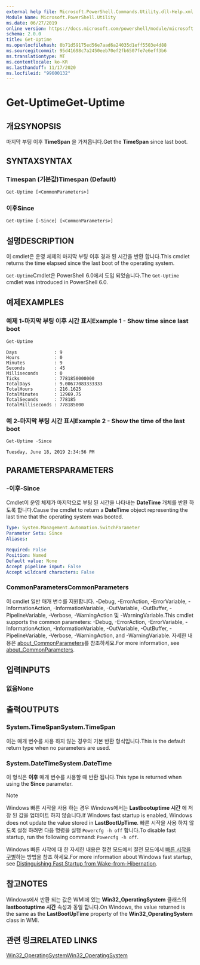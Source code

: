 ```yaml
---
external help file: Microsoft.PowerShell.Commands.Utility.dll-Help.xml
Module Name: Microsoft.PowerShell.Utility
ms.date: 06/27/2019
online version: https://docs.microsoft.com/powershell/module/microsoft.powershell.utility/get-uptime?view=powershell-7.2&WT.mc_id=ps-gethelp
schema: 2.0.0
title: Get-Uptime
ms.openlocfilehash: 0b71d59175ed56e7aad6a24035d1eff5503e4d88
ms.sourcegitcommit: 95d41698c7a2450eeb70ef2fb6507fe7e6eff3b6
ms.translationtype: MT
ms.contentlocale: ko-KR
ms.lasthandoff: 11/17/2020
ms.locfileid: "99600132"
---
```

# <span data-ttu-id="0dfd9-102">Get-Uptime</span><span class="sxs-lookup"><span data-stu-id="0dfd9-102">Get-Uptime</span></span>

## <span data-ttu-id="0dfd9-103">개요</span><span class="sxs-lookup"><span data-stu-id="0dfd9-103">SYNOPSIS</span></span>
<span data-ttu-id="0dfd9-104">마지막 부팅 이후 **TimeSpan** 을 가져옵니다.</span><span class="sxs-lookup"><span data-stu-id="0dfd9-104">Get the **TimeSpan** since last boot.</span></span>

## <span data-ttu-id="0dfd9-105">SYNTAX</span><span class="sxs-lookup"><span data-stu-id="0dfd9-105">SYNTAX</span></span>

### <span data-ttu-id="0dfd9-106">Timespan (기본값)</span><span class="sxs-lookup"><span data-stu-id="0dfd9-106">Timespan (Default)</span></span>

```
Get-Uptime [<CommonParameters>]
```

### <span data-ttu-id="0dfd9-107">이후</span><span class="sxs-lookup"><span data-stu-id="0dfd9-107">Since</span></span>

```
Get-Uptime [-Since] [<CommonParameters>]
```

## <span data-ttu-id="0dfd9-108">설명</span><span class="sxs-lookup"><span data-stu-id="0dfd9-108">DESCRIPTION</span></span>

<span data-ttu-id="0dfd9-109">이 cmdlet은 운영 체제의 마지막 부팅 이후 경과 된 시간을 반환 합니다.</span><span class="sxs-lookup"><span data-stu-id="0dfd9-109">This cmdlet returns the time elapsed since the last boot of the operating system.</span></span>

<span data-ttu-id="0dfd9-110">`Get-Uptime`Cmdlet은 PowerShell 6.0에서 도입 되었습니다.</span><span class="sxs-lookup"><span data-stu-id="0dfd9-110">The `Get-Uptime` cmdlet was introduced in PowerShell 6.0.</span></span>

## <span data-ttu-id="0dfd9-111">예제</span><span class="sxs-lookup"><span data-stu-id="0dfd9-111">EXAMPLES</span></span>

### <span data-ttu-id="0dfd9-112">예제 1-마지막 부팅 이후 시간 표시</span><span class="sxs-lookup"><span data-stu-id="0dfd9-112">Example 1 - Show time since last boot</span></span>

```powershell
Get-Uptime
```

```Output
Days              : 9
Hours             : 0
Minutes           : 9
Seconds           : 45
Milliseconds      : 0
Ticks             : 7781850000000
TotalDays         : 9.00677083333333
TotalHours        : 216.1625
TotalMinutes      : 12969.75
TotalSeconds      : 778185
TotalMilliseconds : 778185000
```

### <span data-ttu-id="0dfd9-113">예 2-마지막 부팅 시간 표시</span><span class="sxs-lookup"><span data-stu-id="0dfd9-113">Example 2 - Show the time of the last boot</span></span>

```powershell
Get-Uptime -Since
```

```Output
Tuesday, June 18, 2019 2:34:56 PM
```

## <span data-ttu-id="0dfd9-114">PARAMETERS</span><span class="sxs-lookup"><span data-stu-id="0dfd9-114">PARAMETERS</span></span>

### <span data-ttu-id="0dfd9-115">-이후</span><span class="sxs-lookup"><span data-stu-id="0dfd9-115">-Since</span></span>

<span data-ttu-id="0dfd9-116">Cmdlet이 운영 체제가 마지막으로 부팅 된 시간을 나타내는 **DateTime** 개체를 반환 하도록 합니다.</span><span class="sxs-lookup"><span data-stu-id="0dfd9-116">Cause the cmdlet to return a **DateTime** object representing the last time that the operating system was booted.</span></span>

```yaml
Type: System.Management.Automation.SwitchParameter
Parameter Sets: Since
Aliases:

Required: False
Position: Named
Default value: None
Accept pipeline input: False
Accept wildcard characters: False
```

### <span data-ttu-id="0dfd9-117">CommonParameters</span><span class="sxs-lookup"><span data-stu-id="0dfd9-117">CommonParameters</span></span>

<span data-ttu-id="0dfd9-118">이 cmdlet 일반 매개 변수를 지원합니다. -Debug, -ErrorAction, -ErrorVariable, -InformationAction, -InformationVariable, -OutVariable, -OutBuffer, -PipelineVariable, -Verbose, -WarningAction 및 -WarningVariable.</span><span class="sxs-lookup"><span data-stu-id="0dfd9-118">This cmdlet supports the common parameters: -Debug, -ErrorAction, -ErrorVariable, -InformationAction, -InformationVariable, -OutVariable, -OutBuffer, -PipelineVariable, -Verbose, -WarningAction, and -WarningVariable.</span></span> <span data-ttu-id="0dfd9-119">자세한 내용은 [about_CommonParameters](https://go.microsoft.com/fwlink/?LinkID=113216)를 참조하세요.</span><span class="sxs-lookup"><span data-stu-id="0dfd9-119">For more information, see [about_CommonParameters](https://go.microsoft.com/fwlink/?LinkID=113216).</span></span>

## <span data-ttu-id="0dfd9-120">입력</span><span class="sxs-lookup"><span data-stu-id="0dfd9-120">INPUTS</span></span>

### <span data-ttu-id="0dfd9-121">없음</span><span class="sxs-lookup"><span data-stu-id="0dfd9-121">None</span></span>

## <span data-ttu-id="0dfd9-122">출력</span><span class="sxs-lookup"><span data-stu-id="0dfd9-122">OUTPUTS</span></span>

### <span data-ttu-id="0dfd9-123">System.TimeSpan</span><span class="sxs-lookup"><span data-stu-id="0dfd9-123">System.TimeSpan</span></span>

<span data-ttu-id="0dfd9-124">이는 매개 변수를 사용 하지 않는 경우의 기본 반환 형식입니다.</span><span class="sxs-lookup"><span data-stu-id="0dfd9-124">This is the default return type when no parameters are used.</span></span>

### <span data-ttu-id="0dfd9-125">System.DateTime</span><span class="sxs-lookup"><span data-stu-id="0dfd9-125">System.DateTime</span></span>

<span data-ttu-id="0dfd9-126">이 형식은 **이후** 매개 변수를 사용할 때 반환 됩니다.</span><span class="sxs-lookup"><span data-stu-id="0dfd9-126">This type is returned when using the **Since** parameter.</span></span>

> [!NOTE]
> <span data-ttu-id="0dfd9-127">Windows 빠른 시작을 사용 하는 경우 Windows에서는 **Lastbootuptime 시간** 에 저장 된 값을 업데이트 하지 않습니다.</span><span class="sxs-lookup"><span data-stu-id="0dfd9-127">If Windows fast startup is enabled, Windows does not update the value stored in **LastBootUpTime**.</span></span> <span data-ttu-id="0dfd9-128">빠른 시작을 사용 하지 않도록 설정 하려면 다음 명령을 실행 `Powercfg -h off` 합니다.</span><span class="sxs-lookup"><span data-stu-id="0dfd9-128">To disable fast startup, run the following command: `Powercfg -h off`.</span></span>
>
> <span data-ttu-id="0dfd9-129">Windows 빠른 시작에 대 한 자세한 내용은 절전 모드에서 절전 모드에서 [빠른 시작을 구별](/windows-hardware/drivers/kernel/distinguishing-fast-startup-from-wake-from-hibernation)하는 방법을 참조 하세요.</span><span class="sxs-lookup"><span data-stu-id="0dfd9-129">For more information about Windows fast startup, see [Distinguishing Fast Startup from Wake-from-Hibernation](/windows-hardware/drivers/kernel/distinguishing-fast-startup-from-wake-from-hibernation).</span></span>

## <span data-ttu-id="0dfd9-130">참고</span><span class="sxs-lookup"><span data-stu-id="0dfd9-130">NOTES</span></span>

<span data-ttu-id="0dfd9-131">Windows에서 반환 되는 값은 WMI에 있는 **Win32_OperatingSystem** 클래스의 **lastbootuptime 시간** 속성과 동일 합니다.</span><span class="sxs-lookup"><span data-stu-id="0dfd9-131">On Windows, the value returned is the same as the **LastBootUpTime** property of the **Win32_OperatingSystem** class in WMI.</span></span>

## <span data-ttu-id="0dfd9-132">관련 링크</span><span class="sxs-lookup"><span data-stu-id="0dfd9-132">RELATED LINKS</span></span>

[<span data-ttu-id="0dfd9-133">Win32_OperatingSystem</span><span class="sxs-lookup"><span data-stu-id="0dfd9-133">Win32_OperatingSystem</span></span>](/windows/win32/cimwin32prov/win32-operatingsystem#properties)

